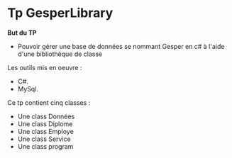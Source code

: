 # Tp GesperLibrary #

**But du TP**
* Pouvoir gérer une base de données se nommant Gesper en c# à l'aide d'une bibliothèque de classe

Les outils mis en oeuvre :
  * C#.
  * MySql.
  
  Ce tp contient cinq classes :
  * Une class Données
  * Une class Diplome
  * Une class Employe
  * Une class Service
  * Une class program
